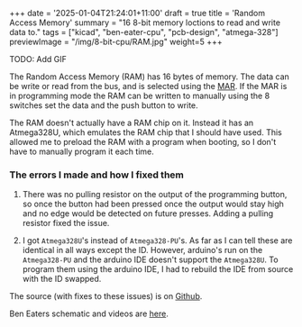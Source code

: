 +++
date = '2025-01-04T21:24:01+11:00'
draft = true
title = 'Random Access Memory'
summary = "16 8-bit memory loctions to read and write data to."
tags = ["kicad", "ben-eater-cpu", "pcb-design", "atmega-328"]
previewImage = "/img/8-bit-cpu/RAM.jpg"
weight=5
+++

TODO: Add GIF

The Random Access Memory (RAM) has 16 bytes of memory. The data can be write or read from the bus, and is selected using the [MAR](../mar). If the MAR is in programming mode the RAM can be written to manually using the 8 switches set the data and the push button to write.

The RAM doesn't actually have a RAM chip on it. Instead it has an Atmega328U, which emulates the RAM chip that I should have used. This allowed me to preload the RAM with a program when booting, so I don't have to manually program it each time.

### The errors I made and how I fixed them

1. There was no pulling resistor on the output of the programming button, so once the button had been pressed once the output would stay high and no edge would be detected on future presses. Adding a pulling resistor fixed the issue.

2. I got `Atmega328U`'s instead of `Atmega328-PU`'s. As far as I can tell these are identical in all ways except the ID. However, arduino's run on the `Atmega328-PU` and the arduino IDE doesn't support the `Atmega328U`. To program them using the arduino IDE, I had to rebuild the IDE from source with the ID swapped.

The source (with fixes to these issues) is on [Github](https://github.com/Robert-Riordan-UCD/8_Bit_CPU_PCB/tree/main/RAM).

Ben Eaters schematic and videos are [here](https://eater.net/8bit/ram).
